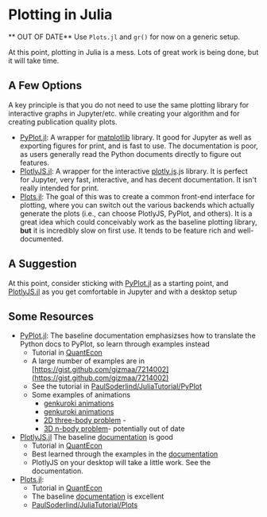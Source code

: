 # Plotting in Julia
** OUT OF DATE** Use `Plots.jl` and `gr()` for now on a generic setup.

At this point, plotting in Julia is a mess. Lots of great work is being done, but it will take time.

## A Few Options
A key principle is that you do not need to use the same plotting library for interactive graphs in Jupyter/etc. while creating your algorithm and for creating publication quality plots.

- [PyPlot.jl](https://github.com/JuliaPy/PyPlot.jl): A wrapper for [matplotlib](https://matplotlib.org/api/pyplot_api.html) library.  It good for Jupyter as well as exporting figures for print, and is fast to use.  The documentation is poor, as users generally read the Python documents directly to figure out features.  
- [PlotlyJS.jl](https://github.com/sglyon/PlotlyJS.jl): A wrapper for the interactive [plotly.js](https://plot.ly/javascript/).js library.  It is perfect for Jupyter, very fast, interactive, and has decent documentation.  It isn't really intended for print.  
- [Plots.jl](https://github.com/JuliaPlots/Plots.jl): The goal of this was to create a common front-end interface for plotting, where you can switch out the various backends which actually generate the plots (i.e., can choose PlotlyJS, PyPlot, and others).  It is a great idea which could conceivably work as the baseline plotting library, **but** it is incredibly slow on first use.  It tends to be feature rich and well-documented.

## A Suggestion
At this point, consider sticking with [PyPlot.jl](https://github.com/JuliaPy/PyPlot.jl) as a starting point, and [PlotlyJS.jl](https://github.com/sglyon/PlotlyJS.jl) as you get comfortable in Jupyter and with a desktop setup

## Some Resources
- [PyPlot.jl](https://github.com/JuliaPy/PyPlot.jl): The baseline documentation emphasizses how to translate the Python docs to PyPlot, so learn through examples instead
  - Tutorial in [QuantEcon](https://lectures.quantecon.org/jl/julia_plots.html#pyplot)
  - A large number of examples are in [https://gist.github.com/gizmaa/7214002](https://gist.github.com/gizmaa/7214002)
  - See the tutorial in [PaulSoderlind/JuliaTutorial/PyPlot](https://github.com/PaulSoderlind/JuliaTutorial/blob/master/Tutorial_21_PyPlot.ipynb)
  - Some examples of animations
    - [genkuroki animations](https://genkuroki.github.io/documents/Jupyter/20170624%20Examples%20of%20animations%20in%20Julia%20by%20PyPlot%20and%20matplotlib.animation.html)
    - [genkuroki animations](https://genkuroki.github.io/documents/Jupyter/20170624%20Examples%20of%20animations%20in%20Julia%20by%20PyPlot%20and%20matplotlib.animation.html)
    - [2D three-body problem](http://nbviewer.jupyter.org/github/tom26/JuliaFun/blob/master/2D%203-Body%20Problem.ipynb) -
    - [3D n-body problem](http://nbviewer.jupyter.org/github/tom26/JuliaFun/blob/master/3D%20n-body%20problem.ipynb)- potentially out of date
- [PlotlyJS.jl](https://github.com/sglyon/PlotlyJS.jl) The baseline [documentation](http://spencerlyon.com/PlotlyJS.jl/) is good
  - Tutorial in [QuantEcon](https://lectures.quantecon.org/jl/julia_plots.html#plotlyjs)
  - Best learned through the examples in the [documentation](http://spencerlyon.com/PlotlyJS.jl/)
  - PlotlyJS on your desktop will take a little work.  See the documentation.
- [Plots.jl](https://github.com/JuliaPlots/Plots.jl):
  - Tutorial in [QuantEcon](https://lectures.quantecon.org/jl/julia_plots.html#plots-jl)
  - The baseline [documentation](http://docs.juliaplots.org/latest/) is excellent
  - [PaulSoderlind/JuliaTutorial/Plots](https://github.com/PaulSoderlind/JuliaTutorial/blob/master/Tutorial_22_Plots.ipynb)
